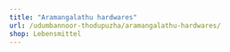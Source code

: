 ```yaml
---
title: "Aramangalathu hardwares"
url: /udumbannoor-thodupuzha/aramangalathu-hardwares/
shop: Lebensmittel
---
```

